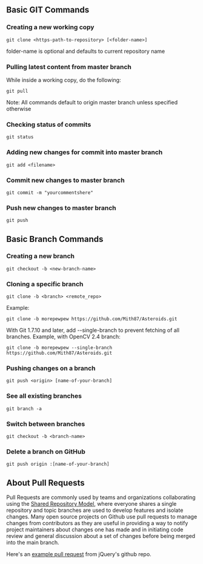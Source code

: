 ## Basic GIT Commands

### Creating a new working copy

```
git clone <https-path-to-repository> [<folder-name>]
```

folder-name is optional and defaults to current repository name

### Pulling latest content from master branch

While inside a working copy, do the following:

```
git pull
```

Note: All commands default to origin master branch unless specified otherwise

### Checking status of commits

```
git status
```

### Adding new changes for commit into master branch

```
git add <filename>
```

### Commit new changes to master branch

```
git commit -m "yourcommentshere"
```

### Push new changes to master branch

```
git push
```

## Basic Branch Commands

### Creating a new branch

```
git checkout -b <new-branch-name>
```

### Cloning a specific branch

```
git clone -b <branch> <remote_repo>
```

Example:

```
git clone -b morepewpew https://github.com/Mith87/Asteroids.git
```

With Git 1.7.10 and later, add --single-branch to prevent fetching of all branches. Example, with OpenCV 2.4 branch:

```
git clone -b morepewpew --single-branch https://github.com/Mith87/Asteroids.git
```

### Pushing changes on a branch

```
git push <origin> [name-of-your-branch]
```

### See all existing branches

```
git branch -a 
```

### Switch between branches

```
git checkout -b <branch-name>
```

### Delete a branch on GitHub

```
git push origin :[name-of-your-branch]
```

## About Pull Requests

Pull Requests are commonly used by teams and organizations collaborating using the [Shared Repository Model](https://help.github.com/en/articles/about-pull-requests#article-platform-nav), where everyone shares a single repository and topic branches are used to develop features and isolate changes. Many open source projects on Github use pull requests to manage changes from contributors as they are useful in providing a way to notify project maintainers about changes one has made and in initiating code review and general discussion about a set of changes before being merged into the main branch.

Here's an [example pull request](https://github.com/jquery/jquery/pull/1051) from jQuery's github repo.

